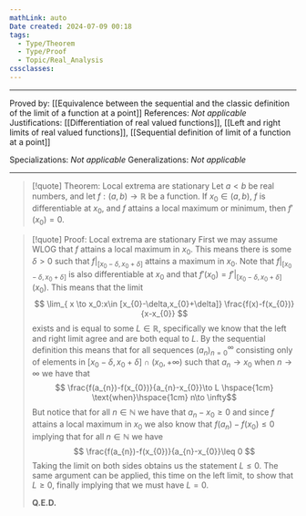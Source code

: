 ```yaml
---
mathLink: auto
Date created: 2024-07-09 00:18
tags:
  - Type/Theorem
  - Type/Proof
  - Topic/Real_Analysis
cssclasses:
---
```


---

Proved by: [[Equivalence between the sequential and the classic definition of the limit of a function at a point]]
References: _Not applicable_
Justifications: [[Differentiation of real valued functions]], [[Left and right limits of real valued functions]], [[Sequential definition of limit of a function at a point]]

Specializations: _Not applicable_
Generalizations: _Not applicable_

---

> [!quote] Theorem: Local extrema are stationary
> Let $a<b$ be real numbers, and let $f:(a,b)\to \mathbb{R}$ be a function. If $x_{0}\in (a,b)$, $f$ is differentiable at $x_{0}$, and $f$ attains a local maximum or minimum, then $f'(x_{0})=0$.

>[!quote] Proof: Local extrema are stationary
>First we may assume WLOG that $f$ attains a local maximum in $x_{0}$. This means there is some $\delta>0$ such that $f|_{[x_{0}-\delta,x_{0}+\delta]}$ attains a maximum in $x_{0}$. Note that $f|_{[x_{0}-\delta,x_{0}+\delta]}$ is also differentiable at $x_{0}$ and that $f'(x_{0})=f'|_{[x_{0}-\delta,x_{0}+\delta]}(x_{0})$. This means that the limit $$ \lim_{ x \to x_0:x\in  [x_{0}-\delta,x_{0}+\delta]} \frac{f(x)-f(x_{0})}{x-x_{0}} $$exists and is equal to some $L\in \mathbb{R}$, specifically we know that the left and right limit agree and are both equal to $L$. By the sequential definition  this means that for all sequences $(a_n)^\infty_{n=0}$ consisting only of elements in $[x_{0}-\delta,x_{0}+ \delta]\cap(x_{0},+\infty)$ such that $a_{n}\to x_{0}$ when $n\to \infty$ we have that $$ \frac{f(a_{n})-f(x_{0})}{a_{n}-x_{0}}\to L \hspace{1cm} \text{when}\hspace{1cm} n\to \infty$$But notice that for all $n\in \mathbb{N}$ we have that $a_{n}-x_{0}\geq 0$ and since $f$ attains a local maximum in $x_{0}$ we also know that $f(a_{n})-f(x_{0})\leq 0$ implying that for all $n\in \mathbb{N}$ we have $$ \frac{f(a_{n})-f(x_{0})}{a_{n}-x_{0}}\leq 0 $$ Taking the limit on both sides obtains us the statement $L\leq 0$. The same argument can be applied, this time on the left limit, to show that $L\geq 0$, finally implying that we must have $L=0$.
>
>**Q.E.D.**
